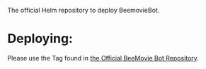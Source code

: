 The official Helm repository to deploy BeemovieBot.

# Deploying: 

Please use the Tag found in [the Official BeeMovie Bot Repository](https://github.com/imlogang/BeeMovieBotTS).
